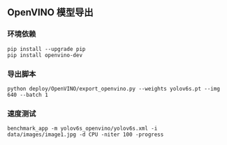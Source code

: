 ## OpenVINO 模型导出

### 环境依赖
```shell
pip install --upgrade pip
pip install openvino-dev
```

### 导出脚本
```shell
python deploy/OpenVINO/export_openvino.py --weights yolov6s.pt --img 640 --batch 1
```

### 速度测试
```shell
benchmark_app -m yolov6s_openvino/yolov6s.xml -i data/images/image1.jpg -d CPU -niter 100 -progress
```
